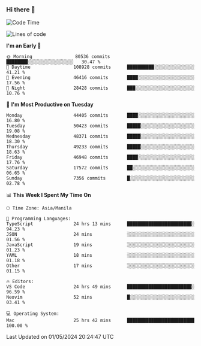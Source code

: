### Hi there 👋

<!--START_SECTION:waka-->
![Code Time](http://img.shields.io/badge/Code%20Time-5%2C112%20hrs%2046%20mins-blue)

![Lines of code](https://img.shields.io/badge/From%20Hello%20World%20I%27ve%20Written-116.1%20million%20lines%20of%20code-blue)

**I'm an Early 🐤** 

```text
🌞 Morning                80536 commits       ████████░░░░░░░░░░░░░░░░░   30.47 % 
🌆 Daytime                108928 commits      ██████████░░░░░░░░░░░░░░░   41.21 % 
🌃 Evening                46416 commits       ████░░░░░░░░░░░░░░░░░░░░░   17.56 % 
🌙 Night                  28428 commits       ███░░░░░░░░░░░░░░░░░░░░░░   10.76 % 
```
📅 **I'm Most Productive on Tuesday** 

```text
Monday                   44405 commits       ████░░░░░░░░░░░░░░░░░░░░░   16.80 % 
Tuesday                  50423 commits       █████░░░░░░░░░░░░░░░░░░░░   19.08 % 
Wednesday                48371 commits       █████░░░░░░░░░░░░░░░░░░░░   18.30 % 
Thursday                 49233 commits       █████░░░░░░░░░░░░░░░░░░░░   18.63 % 
Friday                   46948 commits       ████░░░░░░░░░░░░░░░░░░░░░   17.76 % 
Saturday                 17572 commits       ██░░░░░░░░░░░░░░░░░░░░░░░   06.65 % 
Sunday                   7356 commits        █░░░░░░░░░░░░░░░░░░░░░░░░   02.78 % 
```


📊 **This Week I Spent My Time On** 

```text
🕑︎ Time Zone: Asia/Manila

💬 Programming Languages: 
TypeScript               24 hrs 13 mins      ████████████████████████░   94.23 % 
JSON                     24 mins             ░░░░░░░░░░░░░░░░░░░░░░░░░   01.56 % 
JavaScript               19 mins             ░░░░░░░░░░░░░░░░░░░░░░░░░   01.23 % 
YAML                     18 mins             ░░░░░░░░░░░░░░░░░░░░░░░░░   01.18 % 
Other                    17 mins             ░░░░░░░░░░░░░░░░░░░░░░░░░   01.15 % 

🔥 Editors: 
VS Code                  24 hrs 49 mins      ████████████████████████░   96.59 % 
Neovim                   52 mins             █░░░░░░░░░░░░░░░░░░░░░░░░   03.41 % 

💻 Operating System: 
Mac                      25 hrs 42 mins      █████████████████████████   100.00 % 
```


 Last Updated on 01/05/2024 20:24:47 UTC
<!--END_SECTION:waka-->


<!--
**rad182/rad182** is a ✨ _special_ ✨ repository because its `README.md` (this file) appears on your GitHub profile.

Here are some ideas to get you started:

- 🔭 I’m currently working on ...
- 🌱 I’m currently learning ...
- 👯 I’m looking to collaborate on ...
- 🤔 I’m looking for help with ...
- 💬 Ask me about ...
- 📫 How to reach me: ...
- 😄 Pronouns: ...
- ⚡ Fun fact: ...
-->
